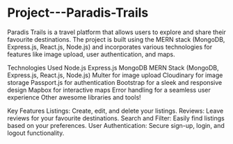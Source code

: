# Project---Paradis-Trails
Paradis Trails is a travel platform that allows users to explore and share their favourite destinations. The project is built using the MERN stack (MongoDB, Express.js, React.js, Node.js) and incorporates various technologies for features like image upload, user authentication, and maps. 

Technologies Used
Node.js
Express.js
MongoDB
MERN Stack (MongoDB, Express.js, React.js, Node.js)
Multer for image upload
Cloudinary for image storage
Passport.js for authentication
Bootstrap for a sleek and responsive design
Mapbox for interactive maps
Error handling for a seamless user experience
Other awesome libraries and tools!


Key Features
Listings: Create, edit, and delete your listings.
Reviews: Leave reviews for your favourite destinations.
Search and Filter: Easily find listings based on your preferences.
User Authentication: Secure sign-up, login, and logout functionality.
